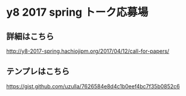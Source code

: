 y8 2017 spring トーク応募場
====

## 詳細はこちら

http://y8-2017-spring.hachiojipm.org/2017/04/12/call-for-papers/


## テンプレはこちら

https://gist.github.com/uzulla/7626584e8d4c1b0eef4bc7f35b0852c6
